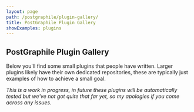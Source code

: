 ```yaml
---
layout: page
path: /postgraphile/plugin-gallery/
title: PostGraphile Plugin Gallery
showExamples: plugins
---
```


## PostGraphile Plugin Gallery

Below you'll find some small plugins that people have written. Larger plugins
likely have their own dedicated repositories, these are typically just examples
of how to achieve a small goal.

_This is a work in progress, in future these plugins will be automatically
tested but we've not got quite that far yet, so my apologies if you come
across any issues._
